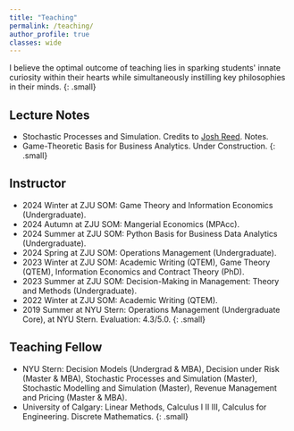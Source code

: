 ```yaml
---
title: "Teaching"
permalink: /teaching/
author_profile: true
classes: wide
---
```


I believe the optimal outcome of teaching lies in sparking students' innate curiosity within their hearts while simultaneously instilling key philosophies in their minds.
{: .small}

## Lecture Notes
  * Stochastic Processes and Simulation. Credits to <a href="http://people.stern.nyu.edu/jreed/">Josh Reed</a>. Notes.
  * Game-Theoretic Basis for Business Analytics. Under Construction. 
{: .small}

## Instructor
  * 2024 Winter at ZJU SOM: Game Theory and Information Economics (Undergraduate).
  * 2024 Autumn at ZJU SOM: Mangerial Economics (MPAcc).
  * 2024 Summer at ZJU SOM: Python Basis for Business Data Analytics (Undergraduate).
  * 2024 Spring at ZJU SOM: Operations Management (Undergraduate).
  * 2023 Winter at ZJU SOM: Academic Writing (QTEM), Game Theory (QTEM), Information Economics and Contract Theory (PhD).
  * 2023 Summer at ZJU SOM: Decision-Making in Management: Theory and Methods (Undergraduate).
  * 2022 Winter at ZJU SOM: Academic Writing (QTEM).
  * 2019 Summer at NYU Stern: Operations Management (Undergraduate Core), at NYU Stern. Evaluation: 4.3/5.0.
{: .small}

## Teaching Fellow
  * NYU Stern: Decision Models (Undergrad & MBA), Decision under Risk (Master & MBA), Stochastic Processes and Simulation (Master), Stochastic Modelling and Simulation (Master), Revenue Management and Pricing (Master & MBA).
  * University of Calgary: Linear Methods, Calculus I II III, Calculus for Engineering. Discrete Mathematics.
{: .small}

